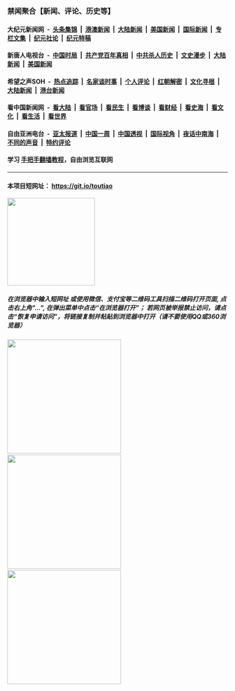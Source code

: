 ### 禁闻聚合【新闻、评论、历史等】

#### 大纪元新闻网 &nbsp;-&nbsp; [头条集锦](indexes/E头条集锦.md?t=02031122) &nbsp;|&nbsp; [港澳新闻](indexes/E港澳新闻.md?t=02031122)  &nbsp;|&nbsp; [大陆新闻](indexes/E大陆新闻.md?t=02031122) &nbsp;|&nbsp; [美国新闻](indexes/E美国新闻.md?t=02031122) &nbsp;|&nbsp; [国际新闻](indexes/E国际新闻.md?t=02031122) &nbsp;|&nbsp; [专栏文集](indexes/E专栏文集.md?t=02031122) &nbsp;|&nbsp; [纪元社论](indexes/E纪元社论.md?t=02031122) &nbsp;|&nbsp; [纪元特稿](indexes/E纪元特稿.md?t=02031122) 

#### 新唐人电视台 &nbsp;-&nbsp; [中国时局](indexes/N中国时局.md?t=02031122) &nbsp;|&nbsp; [共产党百年真相](indexes/N共产党百年真相.md?t=02031122) &nbsp;|&nbsp; [中共杀人历史](indexes/N中共杀人历史.md?t=02031122) &nbsp;|&nbsp; [文史漫步](indexes/N文史漫步.md?t=02031122) &nbsp;|&nbsp; [大陆新闻](indexes/N大陆新闻.md?t=02031122) &nbsp;|&nbsp; [美国新闻](indexes/N美国新闻.md?t=02031122)

#### 希望之声SOH &nbsp;-&nbsp; [热点追踪](indexes/H热点追踪.md?t=02031122) &nbsp;|&nbsp; [名家谈时事](indexes/H名家谈时事.md?t=02031122) &nbsp;|&nbsp; [个人评论](indexes/H个人评论.md?t=02031122)  &nbsp;|&nbsp; [红朝解密](indexes/H红朝解密.md?t=02031122) &nbsp;|&nbsp; [文化寻根](indexes/H文化寻根.md?t=02031122) &nbsp;|&nbsp; [大陆新闻](indexes/H大陆新闻.md?t=02031122) &nbsp;|&nbsp; [港台新闻](indexes/H港台新闻.md?t=02031122)

#### 看中国新闻网 &nbsp;-&nbsp; [看大陆](indexes/S看大陆.md?t=02031122) &nbsp;|&nbsp; [看官场](indexes/S看官场.md?t=02031122) &nbsp;|&nbsp; [看民生](indexes/S看民生.md?t=02031122)  &nbsp;|&nbsp; [看博谈](indexes/S看博谈.md?t=02031122) &nbsp;|&nbsp; [看财经](indexes/S看财经.md?t=02031122) &nbsp;|&nbsp; [看史海](indexes/S看史海.md?t=02031122) &nbsp;|&nbsp; [看文化](indexes/S看文化.md?t=02031122) &nbsp;|&nbsp; [看生活](indexes/S看生活.md?t=02031122) &nbsp;|&nbsp; [看世界](indexes/S看世界.md?t=02031122)

#### 自由亚洲电台 &nbsp;-&nbsp; [亚太报道](indexes/R亚太报道.md?t=02031122) &nbsp;|&nbsp; [中国一周](indexes/R中国一周.md?t=02031122) &nbsp;|&nbsp; [中国透视](indexes/R中国透视.md?t=02031122)  &nbsp;|&nbsp; [国际视角](indexes/R国际视角.md?t=02031122) &nbsp;|&nbsp; [夜话中南海](indexes/R夜话中南海.md?t=02031122) &nbsp;|&nbsp; [不同的声音](indexes/R不同的声音.md?t=02031122) &nbsp;|&nbsp; [特约评论](indexes/R特约评论.md?t=02031122)

#### 学习 [手把手翻墙教程](https://github.com/gfw-breaker/guides/wiki)，自由浏览互联网

----

#### 本项目短网址： https://git.io/toutiao
<img src="https://raw.githubusercontent.com/gfw-breaker/banned-news/master/scripts/img/qr.png" width="200px"/>  

##### 在浏览器中输入短网址 或使用微信、支付宝等二维码工具扫描二维码打开页面, 点击右上角"...", 在弹出菜单中点击“在浏览器打开”； 若网页被举报禁止访问，请点击“恢复申请访问”，将链接复制并粘贴到浏览器中打开（请不要使用QQ或360浏览器）

<img src="https://raw.githubusercontent.com/gfw-breaker/banned-news/master/scripts/img/1.png" width="260px"/> &nbsp; <img src="https://raw.githubusercontent.com/gfw-breaker/banned-news/master/scripts/img/2.png" width="260px"/> &nbsp; <img src="https://raw.githubusercontent.com/gfw-breaker/banned-news/master/scripts/img/3.png" width="260px"/>
